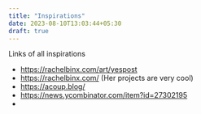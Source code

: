 ```yaml
---
title: "Inspirations"
date: 2023-08-10T13:03:44+05:30
draft: true
---
```


Links of all inspirations

- https://rachelbinx.com/art/yespost
- https://rachelbinx.com/ (Her projects are very cool)
- https://acoup.blog/
- https://news.ycombinator.com/item?id=27302195
- 

